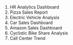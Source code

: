1. HR Analytics Dashboard
2. Pizza Sales Report
3. Electric Vehicle Analysis
4. Car Sales Dashboard
5. Amazon Sales Dashboard
6. Cyclistic Bike Share Analysis
7. Call Center Trend 

